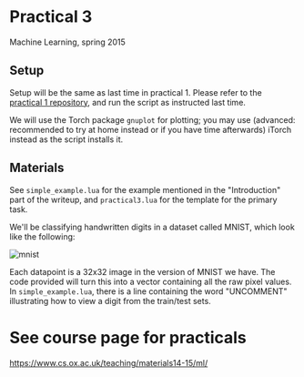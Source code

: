 # Practical 3
Machine Learning, spring 2015

## Setup
Setup will be the same as last time in practical 1. Please refer to the [practical 1 repository](https://github.com/oxford-cs-ml-2015/practical1), and run the script as instructed last time.

We will use the Torch package `gnuplot` for plotting; you may use (advanced: recommended to try at home instead or if you have time afterwards) iTorch instead as the script installs it.

## Materials
See `simple_example.lua` for the example mentioned in the "Introduction" part of the writeup, and `practical3.lua` for the template for the primary task.

We'll be classifying handwritten digits in a dataset called MNIST, which look like the following:

![mnist](https://github.com/oxford-cs-ml-2015/practical3/raw/master/mnist.png)

Each datapoint is a 32x32 image in the version of MNIST we have. The code provided will turn this into a vector containing all the raw pixel values. In `simple_example.lua`, there is a line containing the word "UNCOMMENT" illustrating how to view a digit from the train/test sets.

# See course page for practicals
<https://www.cs.ox.ac.uk/teaching/materials14-15/ml/>

